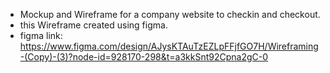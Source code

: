 - Mockup and Wireframe for a company website to checkin and checkout.
- this Wireframe created using figma.
- figma link: https://www.figma.com/design/AJysKTAuTzEZLpFFjfGO7H/Wireframing-(Copy)-(3)?node-id=928170-298&t=a3kkSnt92Cpna2gC-0
